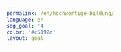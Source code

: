 ```yaml
---
permalink: /en/hochwertige-bildung/
language: en
sdg_goal: '4'
color: '#c5192d'
layout: goal
---
```


